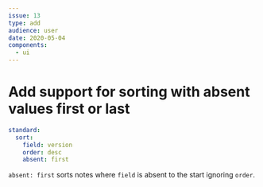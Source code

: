 ```yaml
---
issue: 13
type: add
audience: user
date: 2020-05-04
components:
  - ui
---
```

# Add support for sorting with absent values first or last

```yaml
standard:
  sort:
    field: version
    order: desc
    absent: first
```

`absent: first` sorts notes where `field` is absent to the start ignoring `order`.
